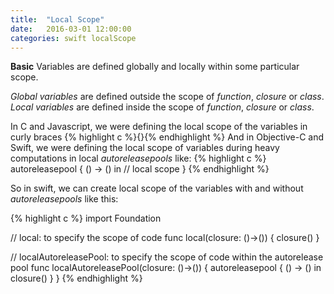 ```yaml
---
title:  "Local Scope"
date:   2016-03-01 12:00:00
categories: swift localScope
---
```


**Basic**
Variables are defined globally and locally within some particular scope.

*Global variables* are defined outside the scope of *function*, *closure* or *class*.
*Local variables* are defined inside the scope of *function*, *closure* or *class*.

In C and Javascript, we were defining the local scope of the variables in curly braces {% highlight c %}{}{% endhighlight %}
And in Objective-C and Swift, we were defining the local scope of variables during heavy computations in local *autoreleasepools* like:
{% highlight c %}
    autoreleasepool { () -> () in
        // local scope
    }
{% endhighlight %}

So in swift, we can create local scope of the variables with and without *autoreleasepools* like this:

{% highlight c %}
import Foundation

// local: to specify the scope of code
func local(closure: ()->()) {
    closure()
}

// localAutoreleasePool: to specify the scope of code within the autorelease pool
func localAutoreleasePool(closure: ()->()) {
    autoreleasepool { () -> () in
        closure()
    }
}
{% endhighlight %}
